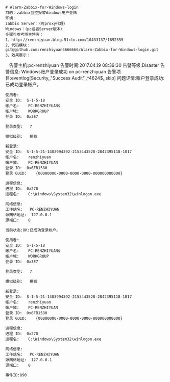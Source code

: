     # Alarm-Zabbix-for-Windows-login
    目的：zabbix监控报警Windows用户登陆
    环境：
    zabbix Server：（可proxy代理）
    Windows：（pc或者Server版本）
    步骤可参考博主博客：
    1、http://renzhiyuan.blog.51cto.com/10433137/1892355
    2、代码模块：
    git@github.com:renzhiyuan6666666/Alarm-Zabbix-for-Windows-login.git
    3、效果展示：
    告警主机:pc-renzhiyuan
    告警时间:2017.04.19 08:39:30
    告警等级:Disaster
    告警信息: Windows账户登录成功 on pc-renzhiyuan
    告警项目:eventlog[Security,,"Success Audit",,^4624$,,skip]
    问题详情:账户登录成功:已成功登录帐户。
    
    使用者:
    安全 ID:	S-1-5-18
    帐户名:	PC-RENZHIYUAN$
    帐户域:	WORKGROUP
    登录 ID:	0x3E7
    
    登录类型:	7
    
    模拟级别:	模拟
    
    新登录:
    安全 ID:	S-1-5-21-1483994392-2153443528-2842395118-1017
    帐户名:	renzhiyuan
    帐户域:	PC-RENZHIYUAN
    登录 ID:	0x6FB1580
    登录 GUID:	{00000000-0000-0000-0000-000000000000}
    
    进程信息:
    进程 ID:	0x270
    进程名:	C:\Windows\System32\winlogon.exe
    
    网络信息:
    工作站名:	PC-RENZHIYUAN
    源网络地址:	127.0.0.1
    源端口:	0
    
    当前状态:OK:已成功登录帐户。
    
    使用者:
    安全 ID:	S-1-5-18
    帐户名:	PC-RENZHIYUAN$
    帐户域:	WORKGROUP
    登录 ID:	0x3E7
    
    登录类型:	7
    
    模拟级别:	模拟
    
    新登录:
    安全 ID:	S-1-5-21-1483994392-2153443528-2842395118-1017
    帐户名:	renzhiyuan
    帐户域:	PC-RENZHIYUAN
    登录 ID:	0x6FB1580
    登录 GUID:	{00000000-0000-0000-0000-000000000000}
    
    进程信息:
    进程 ID:	0x270
    进程名:	C:\Windows\System32\winlogon.exe
    
    网络信息:
    工作站名:	PC-RENZHIYUAN
    源网络地址:	127.0.0.1
    源端口:	0
    
    事件ID:890
